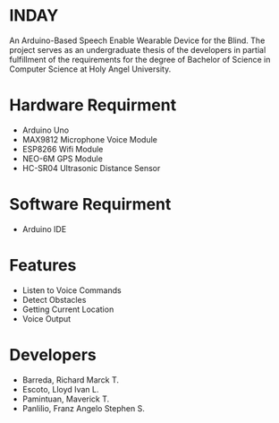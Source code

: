 # INDAY
An Arduino-Based Speech Enable Wearable Device for the Blind. The project serves as an undergraduate thesis of the developers in partial fulfillment of the requirements for the degree of Bachelor of Science in Computer Science at Holy Angel University. 

# Hardware Requirment
- Arduino Uno
- MAX9812 Microphone Voice Module
- ESP8266 Wifi Module
- NEO-6M GPS Module
- HC-SR04 Ultrasonic Distance Sensor

# Software Requirment
- Arduino IDE

# Features
- Listen to Voice Commands
- Detect Obstacles
- Getting Current Location
- Voice Output

# Developers
- Barreda, Richard Marck T.
- Escoto, Lloyd Ivan L.
- Pamintuan, Maverick T.
- Panlilio, Franz Angelo Stephen S.
